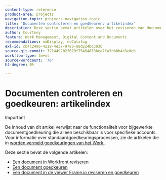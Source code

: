 ```yaml
---
content-type: reference
product-area: projects
navigation-topic: projects-navigation-topic
title: 'Documenten controleren en goedkeuren: artikelindex'
description: Deze sectie bevat artikelen over het reviseren van documenten in Adobe Workfront.
author: Courtney
feature: Work Management, Digital Content and Documents
recommendations: noDisplay, noCatalog
exl-id: cb4c2496-4219-4e37-9785-a8d224bc3936
source-git-commit: 321449202f629f75464870bea7fa3db8b4c0e0cb
workflow-type: tm+mt
source-wordcount: '76'
ht-degree: 0%

---
```


# Documenten controleren en goedkeuren: artikelindex

>[!IMPORTANT]
>
>De inhoud van dit artikel verwijst naar de functionaliteit voor bijgewerkte documentgoedkeuring die alleen beschikbaar is voor specifieke accounts. Voor informatie over standaardgoedkeuringsprocessen, zie de artikelen die in [&#x200B; worden vermeld goedkeuringen van het Werk &#x200B;](/help/quicksilver/review-and-approve-work/manage-approvals/manage-approvals.md).

Deze sectie bevat de volgende artikelen:

* [Een document in Workfront reviseren](/help/quicksilver/review-and-approve-work/document-reviews-and-approvals/review-and-approve-documents/review-a-document.md)
* [Een document goedkeuren](/help/quicksilver/review-and-approve-work/document-reviews-and-approvals/review-and-approve-documents/approve-a-document.md)
* [Een document in de viewer Frame.io reviseren en goedkeuren](/help/quicksilver/review-and-approve-work/document-reviews-and-approvals/review-with-frame.md)
